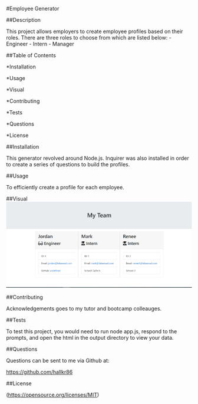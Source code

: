 #Employee Generator

##Description

This project allows employers to create employee profiles based on their roles. There are three roles to choose from which are listed below:
        - Engineer
        - Intern
        - Manager

##Table of Contents

*Installation

*Usage

*Visual

*Contributing

*Tests

*Questions

*License

##Installation

This generator revolved around Node.js. Inquirer was also installed in order to create a series of questions to build the profiles.

##Usage

To efficiently create a profile for each employee.

##Visual
![picture](img/employeesummary.JPG)

##Contributing

Acknowledgements goes to my tutor and bootcamp colleauges.

##Tests

To test this project, you would need to run node app.js, respond to the prompts, and open the html in the output directory to view your data.

##Questions

Questions can be sent to me via Github at:

https://github.com/hallkr86

##License

(https://opensource.org/licenses/MIT)